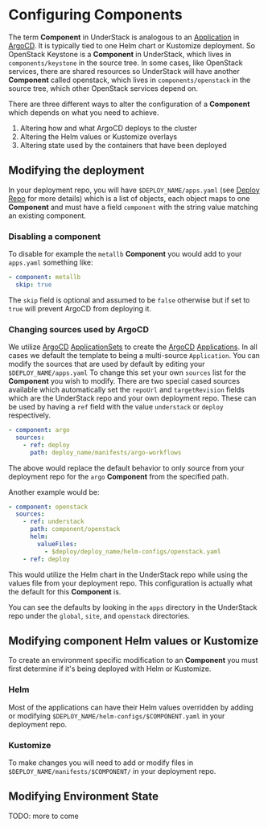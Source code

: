 # Configuring Components

The term **Component** in UnderStack is analogous to an [Application][argocd-app] in [ArgoCD][argocd].
It is typically tied to one Helm chart or Kustomize deployment. So OpenStack
Keystone is a **Component** in UnderStack, which lives in `components/keystone`
in the source tree. In some cases, like OpenStack services,
there are shared resources so UnderStack will have another **Component** called
openstack, which lives in `components/openstack` in the source tree, which
other OpenStack services depend on.

There are three different ways to alter the configuration of a **Component**
which depends on what you need to achieve.

1. Altering how and what ArgoCD deploys to the cluster
2. Altering the Helm values or Kustomize overlays
3. Altering state used by the containers that have been deployed

## Modifying the deployment

In your deployment repo, you will have `$DEPLOY_NAME/apps.yaml`
(see [Deploy Repo](./deploy-repo.md) for more details) which is
a list of objects, each object maps to one **Component** and must have
a field `component` with the string value matching an existing component.

### Disabling a component

To disable for example the `metallb` **Component** you would add to your
`apps.yaml` something like:

```yaml title="$DEPLOY_NAME/apps.yaml"
- component: metallb
  skip: true
```

The `skip` field is optional and assumed to be `false` otherwise but
if set to `true` will prevent ArgoCD from deploying it.

### Changing sources used by ArgoCD

We utilize [ArgoCD][argocd] [ApplicationSets][argocd-appset] to create
the [ArgoCD][argocd] [Applications][argocd-app].
In all cases we default the template to being a multi-source `Application`.
You can modify the sources that are used by default by editing your `$DEPLOY_NAME/apps.yaml`
To change this set your own `sources` list for the **Component** you wish to
modify. There are two special cased sources available which automatically
set the `repoUrl` and `targetRevision` fields which are the UnderStack repo
and your own deployment repo. These can be used by having a `ref` field with
the value `understack` or `deploy` respectively.

```yaml title="$DEPLOY_NAME/apps.yaml"
- component: argo
  sources:
    - ref: deploy
      path: deploy_name/manifests/argo-workflows
```

The above would replace the default behavior to only source from your
deployment repo for the `argo` **Component** from the specified path.

Another example would be:

```yaml title="$DEPLOY_NAME/apps.yaml"
- component: openstack
  sources:
    - ref: understack
      path: component/openstack
      helm:
        valueFiles:
          - $deploy/deploy_name/helm-configs/openstack.yaml
    - ref: deploy
```

This would utilize the Helm chart in the UnderStack repo while using the
values file from your deployment repo. This configuration is actually what
the default for this **Component** is.

You can see the defaults by looking in the `apps` directory in the UnderStack
repo under the `global`, `site`, and `openstack` directories.

## Modifying component Helm values or Kustomize

To create an environment specific modification to an **Component** you must
first determine if it's being deployed with Helm or Kustomize.

### Helm

Most of the applications can have their Helm values overridden by adding
or modifying `$DEPLOY_NAME/helm-configs/$COMPONENT.yaml` in your deployment
repo.

### Kustomize

To make changes you will need to add or modify files in `$DEPLOY_NAME/manifests/$COMPONENT/`
in your deployment repo.

## Modifying Environment State

TODO: more to come

[argocd]: <https://argo-cd.readthedocs.io/en/stable/>
[argocd-app]: <https://argo-cd.readthedocs.io/en/stable/user-guide/application-specification/>
[argocd-appset]: <https://argo-cd.readthedocs.io/en/stable/operator-manual/applicationset/>
